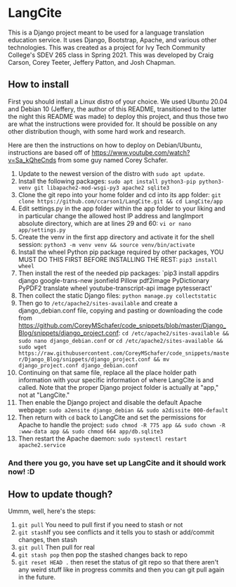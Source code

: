 # LangCite
 
This is a Django project meant to be used for a language translation education service. It uses Django, Bootstrap, Apache, and various other technologies. This was created as a project for Ivy Tech Community College's SDEV 265 class in Spring 2021. This was developed by Craig Carson, Corey Teeter, Jeffery Patton, and Josh Chapman.

## How to install
First you should install a Linux distro of your choice. We used Ubuntu 20.04 and Debian 10 (Jeffery, the author of this README, transitioned to the latter the night this README was made) to deploy this project, and thus those two are what the instructions were provided for. It should be possible on any other distribution though, with some hard work and research.

Here are then the instructions on how to deploy on Debian/Ubuntu, instructions are based off of https://www.youtube.com/watch?v=Sa_kQheCnds from some guy named  Corey Schafer.

1. Update to the newest version of the distro with `sudo apt update`.
2. Install the following packages: `sudo apt install python3-pip python3-venv git libapache2-mod-wsgi-py3 apache2 sqlite3`
3. Clone the git repo into your home folder and cd into its app folder: `git clone https://github.com/ccarson1/LangCite.git && cd LangCite/app`
4. Edit settings.py in the app folder within the app folder to your liking and in particular change the allowed host IP address and langImport absolute directory, which are at lines 29 and 60: `vi or nano app/settings.py`
5. Create the venv in the first app directory and activate it for the shell session: `python3 -m venv venv && source venv/bin/activate`
6. Install the wheel Python pip package required by other packages, YOU MUST DO THIS FIRST BEFORE INSTALLING THE REST: `pip3 install wheel`
7. Then install the rest of the needed pip packages: `pip3 install appdirs django google-trans-new jsonfield Pillow pdf2image PyDictionary PyPDF2 translate wheel youtube-transcript-api image pytesseract'
8. Then collect the static Django files: `python manage.py collectstatic`
9. Then go to `/etc/apache2/sites-available` and create a django_debian.conf file, copying and pasting or downloading the code from https://github.com/CoreyMSchafer/code_snippets/blob/master/Django_Blog/snippets/django_project.conf: `cd /etc/apache2/sites-available && sudo nano django_debian.conf` or `cd /etc/apache2/sites-available && sudo wget https://raw.githubusercontent.com/CoreyMSchafer/code_snippets/master/Django_Blog/snippets/django_project.conf && mv django_project.conf django_debian.conf`
10. Continuing on that same file, replace all the place holder path information with your specific information of where LangCite is and called. Note that the proper Django project folder is actually at "app," not at "LangCite."
11. Then enable the Django project and disable the default Apache webpage: `sudo a2ensite django_debian && sudo a2dissite 000-default`
12. Then return with `cd` back to LangCite and set the permissions for Apache to handle the project: `sudo chmod -R 775 app && sudo chown -R :www-data app && sudo chmod 664 app/db.sqlite3`
13. Then restart the Apache daemon: `sudo systemctl restart apache2.service`

### And there you go, you have set up LangCite and it should work now! :D

## How to update though?

Ummm, well, here's the steps:
1. `git pull` You need to pull first if you need to stash or not
2. `git stash`If you see conflicts and it tells you to stash or add/commit changes, then stash
3. `git pull` Then pull for real
4. `git stash pop` then pop the stashed changes back to repo
5. `git reset HEAD .` then reset the status of git repo so that there aren't any weird stuff like in progress commits and then you can git pull again in the future.
